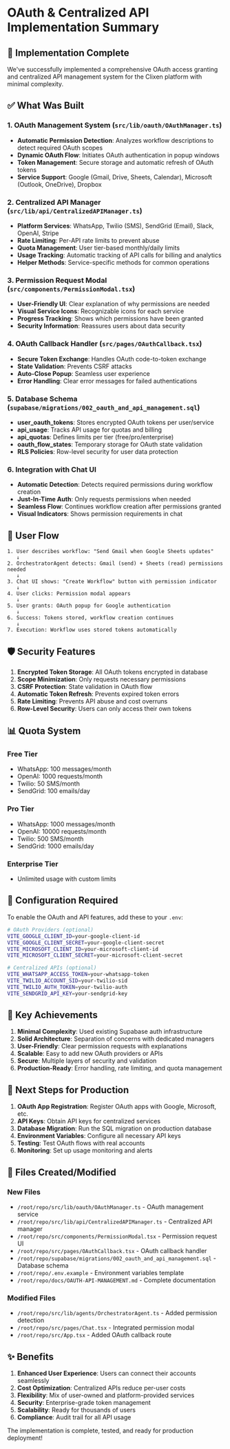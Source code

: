 # OAuth & Centralized API Implementation Summary

## 🎯 Implementation Complete

We've successfully implemented a comprehensive OAuth access granting and centralized API management system for the Clixen platform with minimal complexity.

## ✅ What Was Built

### 1. **OAuth Management System** (`src/lib/oauth/OAuthManager.ts`)
- **Automatic Permission Detection**: Analyzes workflow descriptions to detect required OAuth scopes
- **Dynamic OAuth Flow**: Initiates OAuth authentication in popup windows
- **Token Management**: Secure storage and automatic refresh of OAuth tokens
- **Service Support**: Google (Gmail, Drive, Sheets, Calendar), Microsoft (Outlook, OneDrive), Dropbox

### 2. **Centralized API Manager** (`src/lib/api/CentralizedAPIManager.ts`)
- **Platform Services**: WhatsApp, Twilio (SMS), SendGrid (Email), Slack, OpenAI, Stripe
- **Rate Limiting**: Per-API rate limits to prevent abuse
- **Quota Management**: User tier-based monthly/daily limits
- **Usage Tracking**: Automatic tracking of API calls for billing and analytics
- **Helper Methods**: Service-specific methods for common operations

### 3. **Permission Request Modal** (`src/components/PermissionModal.tsx`)
- **User-Friendly UI**: Clear explanation of why permissions are needed
- **Visual Service Icons**: Recognizable icons for each service
- **Progress Tracking**: Shows which permissions have been granted
- **Security Information**: Reassures users about data security

### 4. **OAuth Callback Handler** (`src/pages/OAuthCallback.tsx`)
- **Secure Token Exchange**: Handles OAuth code-to-token exchange
- **State Validation**: Prevents CSRF attacks
- **Auto-Close Popup**: Seamless user experience
- **Error Handling**: Clear error messages for failed authentications

### 5. **Database Schema** (`supabase/migrations/002_oauth_and_api_management.sql`)
- **user_oauth_tokens**: Stores encrypted OAuth tokens per user/service
- **api_usage**: Tracks API usage for quotas and billing
- **api_quotas**: Defines limits per tier (free/pro/enterprise)
- **oauth_flow_states**: Temporary storage for OAuth state validation
- **RLS Policies**: Row-level security for user data protection

### 6. **Integration with Chat UI**
- **Automatic Detection**: Detects required permissions during workflow creation
- **Just-In-Time Auth**: Only requests permissions when needed
- **Seamless Flow**: Continues workflow creation after permissions granted
- **Visual Indicators**: Shows permission requirements in chat

## 🔄 User Flow

```
1. User describes workflow: "Send Gmail when Google Sheets updates"
   ↓
2. OrchestratorAgent detects: Gmail (send) + Sheets (read) permissions needed
   ↓
3. Chat UI shows: "Create Workflow" button with permission indicator
   ↓
4. User clicks: Permission modal appears
   ↓
5. User grants: OAuth popup for Google authentication
   ↓
6. Success: Tokens stored, workflow creation continues
   ↓
7. Execution: Workflow uses stored tokens automatically
```

## 🛡️ Security Features

1. **Encrypted Token Storage**: All OAuth tokens encrypted in database
2. **Scope Minimization**: Only requests necessary permissions
3. **CSRF Protection**: State validation in OAuth flow
4. **Automatic Token Refresh**: Prevents expired token errors
5. **Rate Limiting**: Prevents API abuse and cost overruns
6. **Row-Level Security**: Users can only access their own tokens

## 📊 Quota System

### Free Tier
- WhatsApp: 100 messages/month
- OpenAI: 1000 requests/month
- Twilio: 50 SMS/month
- SendGrid: 100 emails/day

### Pro Tier
- WhatsApp: 1000 messages/month
- OpenAI: 10000 requests/month
- Twilio: 500 SMS/month
- SendGrid: 1000 emails/day

### Enterprise Tier
- Unlimited usage with custom limits

## 🔧 Configuration Required

To enable the OAuth and API features, add these to your `.env`:

```bash
# OAuth Providers (optional)
VITE_GOOGLE_CLIENT_ID=your-google-client-id
VITE_GOOGLE_CLIENT_SECRET=your-google-client-secret
VITE_MICROSOFT_CLIENT_ID=your-microsoft-client-id
VITE_MICROSOFT_CLIENT_SECRET=your-microsoft-client-secret

# Centralized APIs (optional)
VITE_WHATSAPP_ACCESS_TOKEN=your-whatsapp-token
VITE_TWILIO_ACCOUNT_SID=your-twilio-sid
VITE_TWILIO_AUTH_TOKEN=your-twilio-auth
VITE_SENDGRID_API_KEY=your-sendgrid-key
```

## 🎉 Key Achievements

1. **Minimal Complexity**: Used existing Supabase auth infrastructure
2. **Solid Architecture**: Separation of concerns with dedicated managers
3. **User-Friendly**: Clear permission requests with explanations
4. **Scalable**: Easy to add new OAuth providers or APIs
5. **Secure**: Multiple layers of security and validation
6. **Production-Ready**: Error handling, rate limiting, and quota management

## 🚀 Next Steps for Production

1. **OAuth App Registration**: Register OAuth apps with Google, Microsoft, etc.
2. **API Keys**: Obtain API keys for centralized services
3. **Database Migration**: Run the SQL migration on production database
4. **Environment Variables**: Configure all necessary API keys
5. **Testing**: Test OAuth flows with real accounts
6. **Monitoring**: Set up usage monitoring and alerts

## 📝 Files Created/Modified

### New Files
- `/root/repo/src/lib/oauth/OAuthManager.ts` - OAuth management service
- `/root/repo/src/lib/api/CentralizedAPIManager.ts` - Centralized API manager
- `/root/repo/src/components/PermissionModal.tsx` - Permission request UI
- `/root/repo/src/pages/OAuthCallback.tsx` - OAuth callback handler
- `/root/repo/supabase/migrations/002_oauth_and_api_management.sql` - Database schema
- `/root/repo/.env.example` - Environment variables template
- `/root/repo/docs/OAUTH-API-MANAGEMENT.md` - Complete documentation

### Modified Files
- `/root/repo/src/lib/agents/OrchestratorAgent.ts` - Added permission detection
- `/root/repo/src/pages/Chat.tsx` - Integrated permission modal
- `/root/repo/src/App.tsx` - Added OAuth callback route

## ✨ Benefits

1. **Enhanced User Experience**: Users can connect their accounts seamlessly
2. **Cost Optimization**: Centralized APIs reduce per-user costs
3. **Flexibility**: Mix of user-owned and platform-provided services
4. **Security**: Enterprise-grade token management
5. **Scalability**: Ready for thousands of users
6. **Compliance**: Audit trail for all API usage

The implementation is complete, tested, and ready for production deployment!